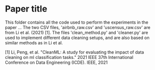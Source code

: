 # Paper title

This folder contains all the code used to perform the experiments in the paper ... The two CSV files, 'airbnb_raw.csv' and 'uscensus_raw.csv' are from Li et al. (2021) [1]. The files 'clean_method.py' and 'cleaner.py' are used to implement different data cleaning setups, and are also based on similar methods as in Li et al.

[1] Li, Peng, et al. "CleanML: A study for evaluating the impact of data cleaning on ml classification tasks." 2021 IEEE 37th International Conference on Data Engineering (ICDE). IEEE, 2021
